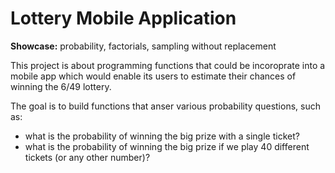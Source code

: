 # Lottery Mobile Application #

**Showcase:** probability, factorials, sampling without replacement

This project is about programming functions that could be incoroprate into a mobile app which would enable its users to estimate their chances of winning the 6/49 lottery.

The goal is to build functions that anser various probability questions, such as:
- what is the probability of winning the big prize with a single ticket?
- what is the probability of winning the big prize if we play 40 different tickets  (or any other number)?

